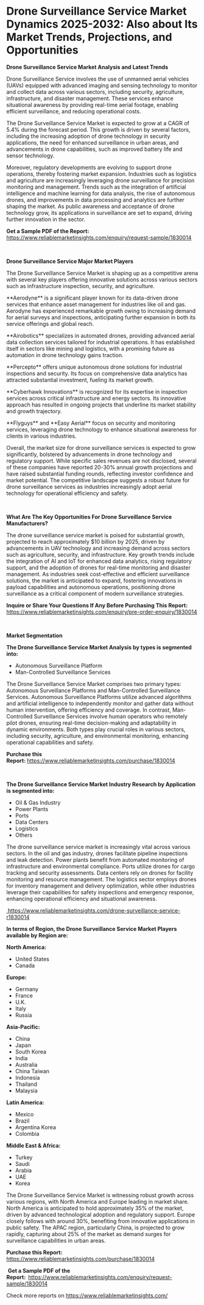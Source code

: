 <p><h1>Drone Surveillance Service Market Dynamics 2025-2032: Also about Its Market Trends, Projections, and Opportunities</h1></p><p><strong>Drone Surveillance Service Market Analysis and Latest Trends</strong></p>
<p><p>Drone Surveillance Service involves the use of unmanned aerial vehicles (UAVs) equipped with advanced imaging and sensing technology to monitor and collect data across various sectors, including security, agriculture, infrastructure, and disaster management. These services enhance situational awareness by providing real-time aerial footage, enabling efficient surveillance, and reducing operational costs.</p><p>The Drone Surveillance Service Market is expected to grow at a CAGR of 5.4% during the forecast period. This growth is driven by several factors, including the increasing adoption of drone technology in security applications, the need for enhanced surveillance in urban areas, and advancements in drone capabilities, such as improved battery life and sensor technology. </p><p>Moreover, regulatory developments are evolving to support drone operations, thereby fostering market expansion. Industries such as logistics and agriculture are increasingly leveraging drone surveillance for precision monitoring and management. Trends such as the integration of artificial intelligence and machine learning for data analysis, the rise of autonomous drones, and improvements in data processing and analytics are further shaping the market. As public awareness and acceptance of drone technology grow, its applications in surveillance are set to expand, driving further innovation in the sector.</p></p>
<p><strong>Get a Sample PDF of the Report:&nbsp;</strong> <a href="https://www.reliablemarketinsights.com/enquiry/request-sample/1830014?utm_campaign=2317&utm_medium=2&utm_source=Github&utm_content=ia&utm_term=11032025&utm_id=drone-surveillance-service">https://www.reliablemarketinsights.com/enquiry/request-sample/1830014</a></p>
<p>&nbsp;</p>
<p><strong>Drone Surveillance Service Major Market Players</strong></p>
<p><p>The Drone Surveillance Service Market is shaping up as a competitive arena with several key players offering innovative solutions across various sectors such as infrastructure inspection, security, and agriculture.</p><p>**Aerodyne** is a significant player known for its data-driven drone services that enhance asset management for industries like oil and gas. Aerodyne has experienced remarkable growth owing to increasing demand for aerial surveys and inspections, anticipating further expansion in both its service offerings and global reach.</p><p>**Airobotics** specializes in automated drones, providing advanced aerial data collection services tailored for industrial operations. It has established itself in sectors like mining and logistics, with a promising future as automation in drone technology gains traction. </p><p>**Percepto** offers unique autonomous drone solutions for industrial inspections and security. Its focus on comprehensive data analytics has attracted substantial investment, fueling its market growth. </p><p>**Cyberhawk Innovations** is recognized for its expertise in inspection services across critical infrastructure and energy sectors. Its innovative approach has resulted in ongoing projects that underline its market stability and growth trajectory.</p><p>**Flyguys** and **Easy Aerial** focus on security and monitoring services, leveraging drone technology to enhance situational awareness for clients in various industries. </p><p>Overall, the market size for drone surveillance services is expected to grow significantly, bolstered by advancements in drone technology and regulatory support. While specific sales revenues are not disclosed, several of these companies have reported 20-30% annual growth projections and have raised substantial funding rounds, reflecting investor confidence and market potential. The competitive landscape suggests a robust future for drone surveillance services as industries increasingly adopt aerial technology for operational efficiency and safety.</p></p>
<p>&nbsp;</p>
<p><strong>What Are The Key Opportunities For Drone Surveillance Service Manufacturers?</strong></p>
<p><p>The drone surveillance service market is poised for substantial growth, projected to reach approximately $10 billion by 2025, driven by advancements in UAV technology and increasing demand across sectors such as agriculture, security, and infrastructure. Key growth trends include the integration of AI and IoT for enhanced data analytics, rising regulatory support, and the adoption of drones for real-time monitoring and disaster management. As industries seek cost-effective and efficient surveillance solutions, the market is anticipated to expand, fostering innovations in payload capabilities and autonomous operations, positioning drone surveillance as a critical component of modern surveillance strategies.</p></p>
<p><strong>Inquire or Share Your Questions If Any Before Purchasing This Report:</strong> <a href="https://www.reliablemarketinsights.com/enquiry/pre-order-enquiry/1830014?utm_campaign=2317&utm_medium=2&utm_source=Github&utm_content=ia&utm_term=11032025&utm_id=drone-surveillance-service">https://www.reliablemarketinsights.com/enquiry/pre-order-enquiry/1830014</a></p>
<p>&nbsp;</p>
<p><strong>Market Segmentation</strong></p>
<p><strong>The Drone Surveillance Service Market Analysis by types is segmented into:</strong></p>
<p><ul><li>Autonomous Surveillance Platform</li><li>Man-Controlled Surveillance Services</li></ul></p>
<p><p>The Drone Surveillance Service Market comprises two primary types: Autonomous Surveillance Platforms and Man-Controlled Surveillance Services. Autonomous Surveillance Platforms utilize advanced algorithms and artificial intelligence to independently monitor and gather data without human intervention, offering efficiency and coverage. In contrast, Man-Controlled Surveillance Services involve human operators who remotely pilot drones, ensuring real-time decision-making and adaptability in dynamic environments. Both types play crucial roles in various sectors, including security, agriculture, and environmental monitoring, enhancing operational capabilities and safety.</p></p>
<p><strong>Purchase this Report:&nbsp;</strong><a href="https://www.reliablemarketinsights.com/purchase/1830014?utm_campaign=2317&utm_medium=2&utm_source=Github&utm_content=ia&utm_term=11032025&utm_id=drone-surveillance-service">https://www.reliablemarketinsights.com/purchase/1830014</a></p>
<p>&nbsp;</p>
<p><strong>The Drone Surveillance Service Market Industry Research by Application is segmented into:</strong></p>
<p><ul><li>Oil & Gas Industry</li><li>Power Plants</li><li>Ports</li><li>Data Centers</li><li>Logistics</li><li>Others</li></ul></p>
<p><p>The drone surveillance service market is increasingly vital across various sectors. In the oil and gas industry, drones facilitate pipeline inspections and leak detection. Power plants benefit from automated monitoring of infrastructure and environmental compliance. Ports utilize drones for cargo tracking and security assessments. Data centers rely on drones for facility monitoring and resource management. The logistics sector employs drones for inventory management and delivery optimization, while other industries leverage their capabilities for safety inspections and emergency response, enhancing operational efficiency and situational awareness.</p></p>
<p><a href="https://www.reliablemarketinsights.com/drone-surveillance-service-r1830014?utm_campaign=2317&utm_medium=2&utm_source=Github&utm_content=ia&utm_term=11032025&utm_id=drone-surveillance-service">&nbsp;https://www.reliablemarketinsights.com/drone-surveillance-service-r1830014</a></p>
<p><strong>In terms of Region, the Drone Surveillance Service Market Players available by Region are:</strong></p>
<p>
    <p> <strong> North America: </strong>
        <ul>
            <li>United States</li>
            <li>Canada</li>
        </ul>
        </p> 
    <p> <strong> Europe: </strong>
        <ul>
            <li>Germany</li>
            <li>France</li>
            <li>U.K.</li>
            <li>Italy</li>
            <li>Russia</li>
        </ul>
        </p> 
    <p> <strong> Asia-Pacific: </strong>
        <ul>
            <li>China</li>
            <li>Japan</li>
            <li>South Korea</li>
            <li>India</li>
            <li>Australia</li>
            <li>China Taiwan</li>
            <li>Indonesia</li>
            <li>Thailand</li>
            <li>Malaysia</li>
        </ul>
        </p> 
    <p> <strong> Latin America: </strong>
        <ul>
            <li>Mexico</li>
            <li>Brazil</li>
            <li>Argentina Korea</li>
            <li>Colombia</li>
        </ul>
        </p> 
    <p> <strong> Middle East & Africa: </strong>
        <ul>
            <li>Turkey</li>
            <li>Saudi</li>
            <li>Arabia</li>
            <li>UAE</li>
            <li>Korea</li>
        </ul>
    </p>
    </p>
<p><p>The Drone Surveillance Service Market is witnessing robust growth across various regions, with North America and Europe leading in market share. North America is anticipated to hold approximately 35% of the market, driven by advanced technological adoption and regulatory support. Europe closely follows with around 30%, benefiting from innovative applications in public safety. The APAC region, particularly China, is projected to grow rapidly, capturing about 25% of the market as demand surges for surveillance capabilities in urban areas.</p></p>
<p><strong>Purchase this Report: </strong><a href="https://www.reliablemarketinsights.com/purchase/1830014?utm_campaign=2317&utm_medium=2&utm_source=Github&utm_content=ia&utm_term=11032025&utm_id=drone-surveillance-service">https://www.reliablemarketinsights.com/purchase/1830014</a></p>
<p>&nbsp;<strong>Get a Sample PDF of the Report:&nbsp;&nbsp;</strong><a href="https://www.reliablemarketinsights.com/enquiry/request-sample/1830014?utm_campaign=2317&utm_medium=2&utm_source=Github&utm_content=ia&utm_term=11032025&utm_id=drone-surveillance-service">https://www.reliablemarketinsights.com/enquiry/request-sample/1830014</a></p>
<p><strong></strong></p>
<p>Check more reports on <a href="https://www.reliablemarketinsights.com/?utm_campaign=2317&utm_medium=2&utm_source=Github&utm_content=ia&utm_term=11032025&utm_id=drone-surveillance-service">https://www.reliablemarketinsights.com/</a></p>